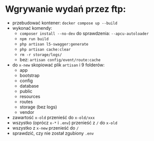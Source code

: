 # Wgrywanie wydań przez ftp:

- przebudować kontener: `docker compose up --build`
- wykonać komendy:
  - `composer install --no-dev` do sprawdzenia: `--apcu-autoloader`
  - `npm run build`
  - `php artisan l5-swagger:generate`
  - `php artisan cache:clear`
  - `rm -r storage/logs/`
  - bez: `artisan config/event/route:cache`
- do `x-new` skopiować plik `artisan` i 9 folderów:
  - app
  - bootstrap
  - config
  - database
  - public
  - resources
  - routes
  - storage (bez logs)
  - vendor
- zawartość `x-old` przenieść do `x-old/xxx`
- wszystko (oprócz `x-*` i `.env`) przenieść z `/` do `x-old`
- wszystko z `x-new` przenieść do `/`
- sprawdzić, czy nie został zgubiony `.env`
